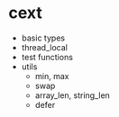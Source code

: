 # cext

- basic types
- thread_local
- test functions
- utils
    - min, max
    - swap
    - array_len, string_len
    - defer
